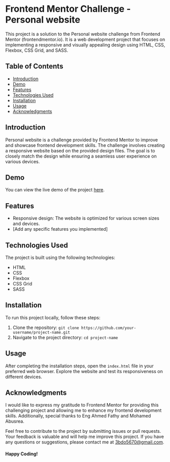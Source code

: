 # Frontend Mentor Challenge - Personal website

This project is a solution to the Personal website challenge from Frontend Mentor (frontendmentor.io). It is a web development project that focuses on implementing a responsive and visually appealing design using HTML, CSS, Flexbox, CSS Grid, and SASS.

## Table of Contents

- [Introduction](#introduction)
- [Demo](#demo)
- [Features](#features)
- [Technologies Used](#technologies-used)
- [Installation](#installation)
- [Usage](#usage)
- [Acknowledgments](#acknowledgments)

## Introduction

Personal website is a challenge provided by Frontend Mentor to improve and showcase frontend development skills. The challenge involves creating a responsive website based on the provided design files. The goal is to closely match the design while ensuring a seamless user experience on various devices.

## Demo

You can view the live demo of the project [here](#insert-live-demo-link).

## Features

- Responsive design: The website is optimized for various screen sizes and devices.
- [Add any specific features you implemented]

## Technologies Used

The project is built using the following technologies:

- HTML
- CSS
- Flexbox
- CSS Grid
- SASS

## Installation

To run this project locally, follow these steps:

1. Clone the repository: `git clone https://github.com/your-username/project-name.git`
2. Navigate to the project directory: `cd project-name`

## Usage

After completing the installation steps, open the `index.html` file in your preferred web browser. Explore the website and test its responsiveness on different devices.

## Acknowledgments

I would like to express my gratitude to Frontend Mentor for providing this challenging project and allowing me to enhance my frontend development skills. Additionally, special thanks to Eng Ahmed Fathy and Mohamed Abusrea.

Feel free to contribute to the project by submitting issues or pull requests. Your feedback is valuable and will help me improve this project. If you have any questions or suggestions, please contact me at 3bdo5670@gmail.com.

#### Happy Coding!
